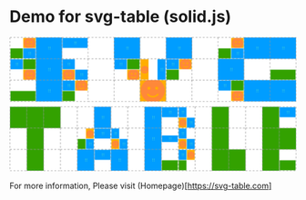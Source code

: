 # Demo for svg-table (solid.js)

![Logo](https://raw.githubusercontent.com/wootra/svg-table/main/packages/svg-table/logo.svg)

For more information, Please visit (Homepage)[https://svg-table.com]
